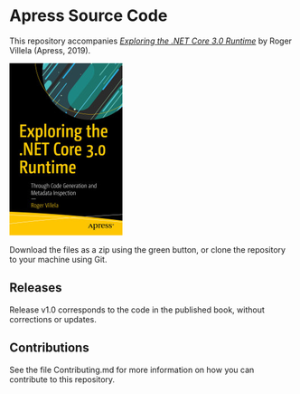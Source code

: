 # Apress Source Code

This repository accompanies [*Exploring the .NET Core 3.0 Runtime*](https://www.apress.com/9781484251126) by Roger Villela (Apress, 2019).

[comment]: #cover
![Cover image](9781484251126.jpg)

Download the files as a zip using the green button, or clone the repository to your machine using Git.

## Releases

Release v1.0 corresponds to the code in the published book, without corrections or updates.

## Contributions

See the file Contributing.md for more information on how you can contribute to this repository.